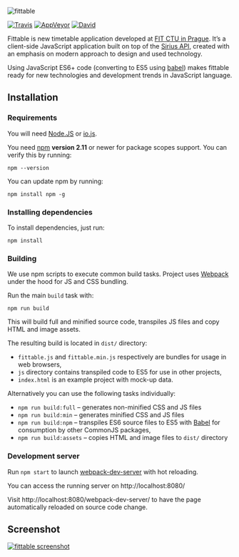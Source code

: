 ![fittable](http://i.imgur.com/tJuZ7l3.png)

[![Travis](https://img.shields.io/travis/cvut/fittable-widget/master.svg?style=flat-square)](https://travis-ci.org/cvut/fittable-widget)
[![AppVeyor](https://img.shields.io/appveyor/ci/cvut/fittable-widget.svg?style=flat-square)](https://ci.appveyor.com/project/cvut/fittable-widget)
[![David](https://img.shields.io/david/cvut/fittable-widget.svg?style=flat-square)](https://david-dm.org/cvut/fittable-widget)

Fittable is new timetable application developed at [FIT CTU in Prague](http://fit.cvut.cz).
It’s a client-side JavaScript application built on top of the [Sirius API](https://github.com/cvut/sirius), created with an emphasis on modern approach to design and used technology.

Using JavaScript ES6+ code (converting to ES5 using [babel](https://github.com/babel/babel)) makes fittable ready for new technologies and development trends in JavaScript language.


## Installation

### Requirements

You will need [Node.JS](http://www.nodejs.org) or [io.js](https://iojs.org/).

You need [npm](http://www.npmjs.com) **version 2.11** or newer for package scopes support. You can verify this by running:

```
npm --version
```

You can update npm by running:

```
npm install npm -g
```

### Installing dependencies

To install dependencies, just run:

```
npm install
```

### Building

We use npm scripts to execute common build tasks. Project uses [Webpack](https://webpack.github.io/) under the hood for JS and CSS bundling.

Run the main `build` task with:

```
npm run build
```

This will build full and minified source code, transpiles JS files and copy HTML and image assets.

The resulting build is located in `dist/` directory:

- `fittable.js` and `fittable.min.js` respectively are bundles for usage in web browsers,
- `js` directory contains transpiled code to ES5 for use in other projects,
- `index.html` is an example project with mock-up data.

Alternatively you can use the following tasks individually:

- `npm run build:full` – generates non-minified CSS and JS files
- `npm run build:min` – generates minified CSS and JS files
- `npm run build:npm` – transpiles ES6 source files to ES5 with [Babel](https://babeljs.io/) for consumption by other CommonJS packages,
- `npm run build:assets` – copies HTML and image files to `dist/` directory

### Development server

Run `npm start` to launch [webpack-dev-server](https://webpack.github.io/docs/webpack-dev-server.html) with hot reloading.

You can access the running server on http://localhost:8080/

Visit http://localhost:8080/webpack-dev-server/ to have the page automatically reloaded on source code change.

## Screenshot

[![fittable screenshot](http://i.imgur.com/CTv21ks.png)](http://i.imgur.com/CTv21ks.png)
